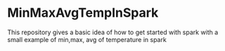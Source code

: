 # MinMaxAvgTempInSpark
This repository gives a basic idea of how to get started with spark with a small example of min,max, avg of temperature in spark
